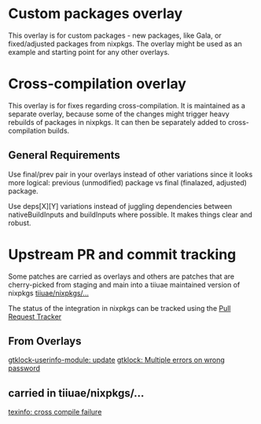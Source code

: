 <!--
SPDX-FileCopyrightText: 2022-2024 TII (SSRC) and the Ghaf contributors

SPDX-License-Identifier: CC-BY-SA-4.0
-->

# Custom packages overlay

This overlay is for custom packages - new packages, like Gala, or
fixed/adjusted packages from nixpkgs. The overlay might be used as
an example and starting point for any other overlays.

# Cross-compilation overlay

This overlay is for fixes regarding cross-compilation. It is maintained as a
separate overlay, because some of the changes might trigger heavy rebuilds of
packages in nixpkgs. It can then be separately added to cross-compilation
builds.

## General Requirements

Use final/prev pair in your overlays instead of other variations
since it looks more logical:
previous (unmodified) package vs final (finalazed, adjusted) package.

Use deps[X][Y] variations instead of juggling dependencies between
nativeBuildInputs and buildInputs where possible.
It makes things clear and robust.

# Upstream PR and commit tracking

Some patches are carried as overlays and others are patches that are cherry-picked
from staging and main into a tiiuae maintained version of nixpkgs 
[tiiuae/nixpkgs/...](https://github.com/tiiuae/nixpkgs/tree/patched-unstable-proc-qemu)

The status of the integration in nixpkgs can be tracked using the [Pull Request Tracker](https://nixpk.gs/pr-tracker.html)

## From Overlays

[gtklock-userinfo-module: update](https://github.com/jovanlanik/gtklock-userinfo-module/commit/aa4b5832185d2dd9e7f88826fd9d03e3d5ea1ad6)
[gtklock: Multiple errors on wrong password](https://github.com/jovanlanik/gtklock/pull/119)

## carried in tiiuae/nixpkgs/...
[texinfo: cross compile failure](https://github.com/NixOS/nixpkgs/pull/328919)

